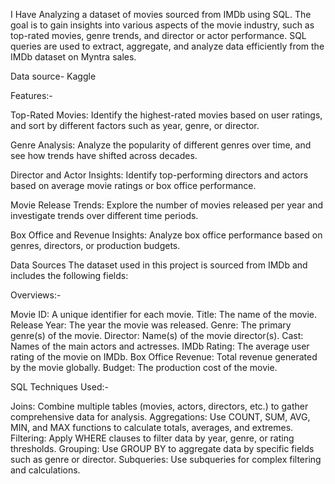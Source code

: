 I Have  Analyzing a dataset of movies sourced from IMDb using SQL. The goal is to gain insights into various aspects of the movie industry, such as top-rated movies, genre trends, and director or actor performance. SQL queries are used to extract, aggregate, and analyze data efficiently from the IMDb dataset on Myntra sales. 

Data source- Kaggle

Features:-

Top-Rated Movies: Identify the highest-rated movies based on user ratings, and sort by different factors such as year, genre, or director.

Genre Analysis: Analyze the popularity of different genres over time, and see how trends have shifted across decades.

Director and Actor Insights: Identify top-performing directors and actors based on average movie ratings or box office performance.

Movie Release Trends: Explore the number of movies released per year and investigate trends over different time periods.

Box Office and Revenue Insights: Analyze box office performance based on genres, directors, or production budgets.

Data Sources
The dataset used in this project is sourced from IMDb and includes the following fields:

Overviews:-

Movie ID: A unique identifier for each movie.
Title: The name of the movie.
Release Year: The year the movie was released.
Genre: The primary genre(s) of the movie.
Director: Name(s) of the movie director(s).
Cast: Names of the main actors and actresses.
IMDb Rating: The average user rating of the movie on IMDb.
Box Office Revenue: Total revenue generated by the movie globally.
Budget: The production cost of the movie.

SQL Techniques Used:-

Joins: Combine multiple tables (movies, actors, directors, etc.) to gather comprehensive data for analysis.
Aggregations: Use COUNT, SUM, AVG, MIN, and MAX functions to calculate totals, averages, and extremes.
Filtering: Apply WHERE clauses to filter data by year, genre, or rating thresholds.
Grouping: Use GROUP BY to aggregate data by specific fields such as genre or director.
Subqueries: Use subqueries for complex filtering and calculations.



